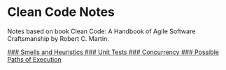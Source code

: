 # Clean Code Notes

Notes based on book Clean Code: A Handbook of Agile Software Craftsmanship by Robert C. Martin. 
       
<a href="Smells-and-Heuristics.md">
### Smells and Heuristics
</a>

<a href="Unit-Tests.md">
### Unit Tests
</a>

<a href="Concurrency.md">
### Concurrency
</a>

<a href="Possible-Paths-of-Execution.md">
### Possible Paths of Execution
</a>

